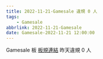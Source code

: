 ```yaml
---
title: 2022-11-21-Gamesale 違規 0 人
tags:
    - Gamesale
abbrlink: 2022-11-21-Gamesale
date: Gamesale-2022-11-21 12:00:00
---
```

Gamesale 板 [板規連結](https://www.ptt.cc/bbs/Gossiping/M.1637425085.A.07D.html)
昨天違規 0 人
